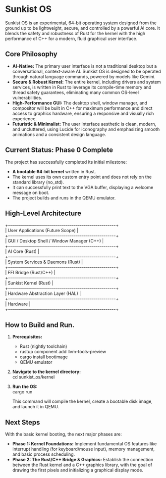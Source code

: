 # **Sunkist OS**

Sunkist OS is an experimental, 64-bit operating system designed from the ground up to be lightweight, secure, and controlled by a powerful AI core. It blends the safety and robustness of Rust for the kernel with the high performance of C++ for a modern, fluid graphical user interface.

## **Core Philosophy**

* **AI-Native:** The primary user interface is not a traditional desktop but a conversational, context-aware AI. Sunkist OS is designed to be operated through natural language commands, powered by models like Gemini.  
* **Secure & Robust Kernel:** The entire kernel, including drivers and system services, is written in Rust to leverage its compile-time memory and thread safety guarantees, eliminating many common OS-level vulnerabilities.  
* **High-Performance GUI:** The desktop shell, window manager, and compositor will be built in C++ for maximum performance and direct access to graphics hardware, ensuring a responsive and visually rich experience.  
* **Futuristic & Minimalist:** The user interface aesthetic is clean, modern, and uncluttered, using Lucide for iconography and emphasizing smooth animations and a consistent design language.

## **Current Status: Phase 0 Complete**

The project has successfully completed its initial milestone:

* **A bootable 64-bit kernel** written in Rust.  
* The kernel uses its own custom entry point and does not rely on the standard library (no\_std).  
* It can successfully print text to the VGA buffer, displaying a welcome message on boot.  
* The project builds and runs in the QEMU emulator.

## **High-Level Architecture**

\+------------------------------------------------------+  
|         User Applications (Future Scope)             |  
\+------------------------------------------------------+  
|        GUI / Desktop Shell / Window Manager (C++)      |  
\+------------------------------------------------------+  
|                   AI Core (Rust)                     |  
\+------------------------------------------------------+  
|           System Services & Daemons (Rust)           |  
\+------------------------------------------------------+  
|                FFI Bridge (Rust/C++)                 |  
\+------------------------------------------------------+  
|                Sunkist Kernel (Rust)                 |  
\+------------------------------------------------------+  
|              Hardware Abstraction Layer (HAL)        |  
\+------------------------------------------------------+  
|                       Hardware                       |  
\+------------------------------------------------------+

## **How to Build and Run.**

1. **Prerequisites:**  
   * Rust (nightly toolchain)  
   * rustup component add llvm-tools-preview  
   * cargo install bootimage  
   * QEMU emulator  
2. **Navigate to the kernel directory:**  
   cd sunkist\_os/kernel

3. **Run the OS:**  
   cargo run

   This command will compile the kernel, create a bootable disk image, and launch it in QEMU.

## **Next Steps**

With the basic kernel booting, the next major phases are:

* **Phase 1: Kernel Foundations:** Implement fundamental OS features like interrupt handling (for keyboard/mouse input), memory management, and basic process scheduling.  
* **Phase 2: The Rust/C++ Bridge & Graphics:** Establish the connection between the Rust kernel and a C++ graphics library, with the goal of drawing the first pixels and initializing a graphical display mode.
